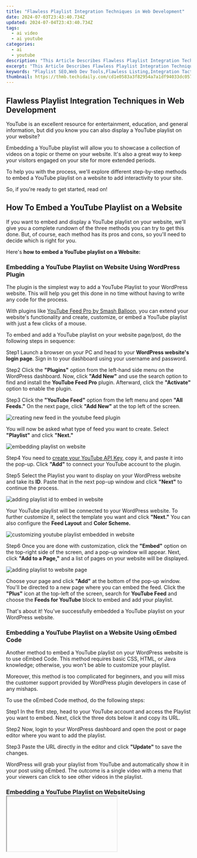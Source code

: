 ```yaml
---
title: "Flawless Playlist Integration Techniques in Web Development"
date: 2024-07-03T23:43:40.734Z
updated: 2024-07-04T23:43:40.734Z
tags:
  - ai video
  - ai youtube
categories:
  - ai
  - youtube
description: "This Article Describes Flawless Playlist Integration Techniques in Web Development"
excerpt: "This Article Describes Flawless Playlist Integration Techniques in Web Development"
keywords: "Playlist SEO,Web Dev Tools,Flawless Listing,Integration Tactics,Code Optimization,Web Plugin SEO,Seamless Content"
thumbnail: https://thmb.techidaily.com/cd1e0583a3f82954a7a1df94033dc0576cc47353ebb15c30e049205c45a363ba.jpg
---
```


## Flawless Playlist Integration Techniques in Web Development

YouTube is an excellent resource for entertainment, education, and general information, but did you know you can also display a YouTube playlist on your website?

Embedding a YouTube playlist will allow you to showcase a collection of videos on a topic or theme on your website. It's also a great way to keep your visitors engaged on your site for more extended periods.

To help you with the process, we'll explore different step-by-step methods to embed a YouTube playlist on a website to add interactivity to your site.

So, if you're ready to get started, read on!

## How To Embed a YouTube Playlist on a Website

If you want to embed and display a YouTube playlist on your website, we'll give you a complete rundown of the three methods you can try to get this done. But, of course, each method has its pros and cons, so you'll need to decide which is right for you.

Here's **how to embed a YouTube playlist on a Website:**

### Embedding a YouTube Playlist on Website Using WordPress Plugin

The plugin is the simplest way to add a YouTube Playlist to your WordPress website. This will help you get this done in no time without having to write any code for the process.

With plugins like [YouTube Feed Pro by Smash Balloon](https://smashballoon.com/youtube-feed/), you can extend your website's functionality and create, customize, or embed a YouTube playlist with just a few clicks of a mouse.

To embed and add a YouTube playlist on your website page/post, do the following steps in sequence:

Step1 Launch a browser on your PC and head to your **WordPress website's login page**. Sign in to your dashboard using your username and password.

Step2 Click the **"Plugins"** option from the left-hand side menu on the WordPress dashboard. Now, click **"Add New"** and use the search option to find and install the **YouTube Feed Pro** plugin. Afterward, click the **"Activate"** option to enable the plugin.

Step3 Click the **"YouTube Feed"** option from the left menu and open **"All Feeds."** On the next page, click **"Add New"** at the top left of the screen.

![creating new feed in the youtube feed plugin](https://images.wondershare.com/filmora/article-images/2023/03/creating-new-feed-in-the-youtube-feed-plugin.png)

You will now be asked what type of feed you want to create. Select **"Playlist"** and click **"Next."**

![embedding playlist on website](https://images.wondershare.com/filmora/article-images/2023/03/embedding-playlist-on-website.png)

Step4 You need to [create your YouTube API Key](https://developers.google.com/youtube/v3/getting-started), copy it, and paste it into the pop-up. Click **"Add"** to connect your YouTube account to the plugin.

Step5 Select the Playlist you want to display on your WordPress website and take its **ID**. Paste that in the next pop-up window and click **"Next"** to continue the process.

![adding playlist id to embed in website](https://images.wondershare.com/filmora/article-images/2023/03/adding-playlist-id-to-embed-in-website.png)

Your YouTube playlist will be connected to your WordPress website. To further customize it, select the template you want and click **"Next."** You can also configure the **Feed Layout** and **Color Scheme.**

![customizing youtube playlist embedded in website](https://images.wondershare.com/filmora/article-images/2023/03/customizing-youtube-playlist-embedded-in-website.png)

Step6 Once you are done with customization, click the **"Embed"** option on the top-right side of the screen, and a pop-up window will appear. Next, click **"Add to a Page,"** and a list of pages on your website will be displayed.

![adding playlist to website page](https://images.wondershare.com/filmora/article-images/2023/03/adding-playlist-to-website-page.png)

Choose your page and click **"Add"** at the bottom of the pop-up window. You'll be directed to a new page where you can embed the feed. Click the **"Plus"** icon at the top-left of the screen, search for **YouTube Feed** and choose the **Feeds for YouTube** block to embed and add your playlist.

That's about it! You've successfully embedded a YouTube playlist on your WordPress website.

### Embedding a YouTube Playlist on a Website Using oEmbed Code

Another method to embed a YouTube playlist on your WordPress website is to use oEmbed Code. This method requires basic CSS, HTML, or Java knowledge; otherwise, you won't be able to customize your playlist.

Moreover, this method is too complicated for beginners, and you will miss the customer support provided by WordPress plugin developers in case of any mishaps.

To use the oEmbed Code method, do the following steps:

Step1 In the first step, head to your YouTube account and access the Playlist you want to embed. Next, click the three dots below it and copy its URL.

Step2 Now, login to your WordPress dashboard and open the post or page editor where you want to add the playlist.

Step3 Paste the URL directly in the editor and click **"Update"** to save the changes.

WordPress will grab your playlist from YouTube and automatically show it in your post using oEmbed. The outcome is a single video with a menu that your viewers can click to see other videos in the playlist.

### Embedding a YouTube Playlist on WebsiteUsing <iframe >

Another way to embed a playlist of your YouTube channel on your WordPress site is by using the iFrame code with the following step-by-step instructions:

Step1 In the first step, launch a browser on your desktop or laptop and go to your **YouTube channel.**

Step2 Now, head to the YouTube playlist you want to embed, click the **"Share"** icon, and a pop-up window will appear.

Step3 Choose the **"Embed"** option, and a new lightbox pop-up will appear, having your playlist's embed code. Click **"Copy"** to save the code on your clipboard.

![embedding youtube playlist in website using iframe code](https://images.wondershare.com/filmora/article-images/2023/03/embedding-youtube-playlist-in-website-using-iframe-code.png)

Step4 Log in to your WordPress dashboard and open the page/post editor where you want to embed the playlist. Click the **"Plus"** icon, search for **"custom HTML,"** and select **"Custom HTML block"** to add to the page/post.

Now, paste the iFrame embed code you've copied from YouTube and click "Update" at the top-right of the screen to save the changes and embed your playlist.

This method will also display one video with a menu from where you and your website viewers can access the playlist. Moreover, there are few customization options to change the appearance.

## A Bonus Tip: YouTube Video Maker - Filmora

If you find your YouTube videos as boring and not engaging as other content on your website, we recommend using [Wondershare Filmora](https://tools.techidaily.com/wondershare/filmora/download/) for your next project.

[Free Download](https://tools.techidaily.com/wondershare/filmora/download/) For Win 7 or later(64-bit)

[Free Download](https://tools.techidaily.com/wondershare/filmora/download/) For macOS 10.14 or later

With this software, you can quickly make eye-captivating YouTube videos by recording from a screen or webcam and can edit them using advanced editing features. Filmora also allows you to instantly export your content to YouTube with just a few clicks, which you can later embed into your website.

Some key features of Wondershare Filmora are as follows:

* Advanced video editing features include keyframing, speed ramping, Boris FX, Motion Tracking, Titles, and more.
* Massive library of preset templates, effects, transitions, animations, and royalty-free music.
* Instant [Export](https://tools.techidaily.com/wondershare/filmora/download/) to YouTube channel.
* Record from webcam, screen, and voiceover.
* Simple drag-and-drop interface.

## Conclusion

This article discusses step-by-step methods **to embed a YouTube playlist on a website** using the WordPress plugin, oEmbed code, and iFrame embed code.

Additionally, we've recommended Wondershare Filmora for making engaging and captivating YouTube videos that you can export directly to your channel from the software.

We hope you've found this article informative and can now display your YouTube playlist on your site without hassle.

[Free Download](https://tools.techidaily.com/wondershare/filmora/download/) For Win 7 or later(64-bit)

[Free Download](https://tools.techidaily.com/wondershare/filmora/download/) For macOS 10.14 or later

With this software, you can quickly make eye-captivating YouTube videos by recording from a screen or webcam and can edit them using advanced editing features. Filmora also allows you to instantly export your content to YouTube with just a few clicks, which you can later embed into your website.

Some key features of Wondershare Filmora are as follows:

* Advanced video editing features include keyframing, speed ramping, Boris FX, Motion Tracking, Titles, and more.
* Massive library of preset templates, effects, transitions, animations, and royalty-free music.
* Instant [Export](https://tools.techidaily.com/wondershare/filmora/download/) to YouTube channel.
* Record from webcam, screen, and voiceover.
* Simple drag-and-drop interface.

## Conclusion

This article discusses step-by-step methods **to embed a YouTube playlist on a website** using the WordPress plugin, oEmbed code, and iFrame embed code.

Additionally, we've recommended Wondershare Filmora for making engaging and captivating YouTube videos that you can export directly to your channel from the software.

We hope you've found this article informative and can now display your YouTube playlist on your site without hassle.

<ins class="adsbygoogle"
     style="display:block"
     data-ad-format="autorelaxed"
     data-ad-client="ca-pub-7571918770474297"
     data-ad-slot="1223367746"></ins>

<ins class="adsbygoogle"
     style="display:block"
     data-ad-format="autorelaxed"
     data-ad-client="ca-pub-7571918770474297"
     data-ad-slot="1223367746"></ins>

## Comprehensive Review: Top 10 YouTube Trimming Tools

YouTube is one of the most popular video-sharing social media websites. It offers a wide range of media, including music videos, trailers, live broadcasts, games, and how-to videos. It also has the greatest societal influence because most artists, musicians, and significant corporations utilize this platform to promote their work.

However, because of the growing consumer interest in media content, many providers utilize it to advertise businesses and products. These paid marketing videos aren't always relevant to the material you want to see. With these circumstances in mind, this article will help you find an excellent **YouTube Video Trimmer Online**, which you may use to clip and trim YouTube videos.

#### In this article

01 [Part 1: Best YouTube Video Trimmer Online](#part1)

02 [Part 2: FAQs About Online YouTube Video Trimmer](#part2)

## Part 1: Best YouTube Video Trimmer Online

YouTube is amongst the most frequently used social media platform. People get their content ideas and teach others about them. However, videos might contain some unnecessary parts, and it can be a problem if you want to save the video. The following YouTube trimmers online can assist you.

### 1\. Filmora Instant Cutter Tool

Before you try the below online tools, Filmora Instant Cutter tool will be another choice when you need more powerful features. It lets you input huge video clips in formats and rapidly reduce or combine them without re-encoding. This is a very valuable tool when working with high-resolution movies. It supports MP4/MOV and MTS/M2TS video files.It maintains the quality of the video It supports 4K UHD video formats It allows you to merge the videos You can trim massive files with ease.

You can download Youtube videos first and then make trimming or add effects on it.

[Try It Free](https://tools.techidaily.com/wondershare/filmora/download/)

[Try It Free](https://tools.techidaily.com/wondershare/filmora/download/)

### 2\. Kapwing

Kapwing is an [online video editor](https://tools.techidaily.com/wondershare/filmora/download/) that helps you edit videos without downloading the software. It features several editing tools with an easy-to-use interface. There's no need to register yourself for editing the videos through Kapwing. That's why it has millions of users worldwide.

Kapwing's Video Trimmer makes it simple to trim YouTube videos. The service includes the same video cutting functionality as before but with a much prettier UI. After pasting the YouTube video URL to crop, you may use the easy-to-use timestamp slider to decide the sections of the YouTube video to edit.

**Pros**

* Different templates
* Multiple editing features
* Easy-to-use interface
* Fast

**Cons**

* Leaves a watermark if you don't sign up

![kapwing online youtube video trimmer](https://images.wondershare.com/filmora/article-images/kapwing-online-youtube-video-trimmer.jpg)

_Find out more_ [_online video editors without a watermark_](https://tools.techidaily.com/wondershare/filmora/download/) _._

### 3\. VEED

VEED.io video editor is a simple yet [powerful video-editing program](https://tools.techidaily.com/wondershare/filmora/download/) that allow s users to make stunning videos. VEED may be an important element of your sales funnel. With this program, you may edit, enhance, and add a lot of creativity to presentations, marketing videos, review videos, or video blogging.

You need to choose a file and start trimming it. After that, download the video with its easy-to-use interface. You need to sign up for editing the video with the VEED online tool. Moreover, there's no watermark in the exported video.

**Pros**

* Fast and straightforward
* Multiple output options
* No watermark

**Cons**

* Minor bugs

![online youtube video trimmer veedio](https://images.wondershare.com/filmora/article-images/online-youtube-video-trimmer-veedio.jpg)

### 4\. Flixier

Flixier provides powerful video editing software with 1-minute exports to any device, easy collaboration, and enough cloud storage, all in one window. Flixier enables users to export any video, independent of technology. Cloud storage and complete version history are available, including feedback comments, sophisticated exporting, and email notifications.

Select a file and begin cutting it. Then, using the simple interface, download the video. No sign-up is required for the Flixier online tool to modify the video. In addition, there is no watermark in the exported video.

**Pros**

* 4x faster
* Cloud storage and history
* No registration
* Supports multiple operating systems

**Cons**

* Exports video up to one minute

![flixier trim youtube video online](https://images.wondershare.com/filmora/article-images/flixier-trim-youtube-video-online.jpg)

### 5\. YTCutter.net

It is one of the [best YouTube to mp3 converters online](https://tools.techidaily.com/wondershare/filmora/download/) with trimmer available. YTCutter.net has various editing features that help you easily trim and modify the videos. It allows you to watch the video in preview mode before downloading it. It does not leave any watermark on the exported video.

You may extract favourite moments from YouTube videos with this ad-supported web tool. The app's operation is rather simple. You have to paste a YouTube URL and set the start and end times. After that, you may download the cropped video, audio, or GIF. However, you need to register yourself for downloading the video through this tool.

**Pros**

* No watermark
* Simple interface
* Several editing features

**Cons**

* Requires an account to save the video to your profile or your device

![ytcutter online youtube video trimmer](https://images.wondershare.com/filmora/article-images/ytcutter-online-youtube-video-trimmer.jpg)

### 6\. HashCut

HashCut is a unique **YouTube online trimmer** that allows you to save the highlights. It is possible to extract a segment from a YouTube video by tracing the section you require. Even better, you may customize the text and stickers with your tastes.

To begin, open your favourite web browser and navigate to the online YouTube trimmer. Paste the URL and specify the start and finish points of the clip you wish to obtain. Then, save the video. Furthermore, you may use its many capabilities to enhance the video, such as previewing footage, adding annotation, and embedding stickers on the film. It requires sign-up to edit the video and leaves a watermark on the exported one.

**Pros**

* Adds text and animations
* Chrome extension
* Preview Mode
* Embeds stickers

**Cons**

* Slow uploading procedure

![hashcut online youtube trimmer](https://images.wondershare.com/filmora/article-images/hashcut-online-youtube-trimmer.jpg)

### 7\. YT Cutter

As the name indicates, YT Cutter is a YouTube video trimmer and downloader online that allows you to remove specific segments from YouTube videos. It can operate successfully online without any registration. Furthermore, you may accurately clip YouTube videos to 0.1 seconds, capture screenshots, and output files to video, animation GIF, or audio.

Paste the URL into the YT Cutter search field and wait for the video to refresh. Then, press the start and finish buttons to give your movie a beginning and an endpoint. Then, save the movie to your device in the format of your choice. Moreover, it does not leave any watermark on the exported video.

**Pros**

* No watermark
* User-friendly interface
* Supports multiple output formats

**Cons**

* Limited input formats

![ytcutter online youtube trimmer](https://images.wondershare.com/filmora/article-images/ytcutter-online-youtube-trimmer.jpg)

### 8\. YouTube4kDownloader

Because of its simple interface, YouTube4kdownloader is a thorough and simple online YouTube video trimmer. It has a tool that allows you to trim or edit video segments from YouTube videos. One of its cutting features includes the ability to go to the beginning and conclusion of the choice for fast and easy clip trimming.

It also features a play and stop button that allows you to crop a specific scene from a YouTube video. Aside from that, it demonstrates three methods for sharing the cropped video link, including copying the plugin, the URL or media link, and watching the trimmed video on the YouTube website. It does not require sign-up for editing the video and leaves a watermark on the exported one.

**Pros**

* Trim specific segments
* No sign-up
* No watermark

**Cons**

* Completely web-based

![youtube 4k downloader online trimmer](https://images.wondershare.com/filmora/article-images/youtube-4k-downloader-online-trimmer.jpg)

### 9\. YT Cropper

Another YouTube video clipper online is YT Cropper, allowing users to extract particular clips from YouTube videos. Its Drag function allows users to choose a beginning and finishing point for the clips, and the markers will assist users in locating the clips that can be obtained that they desire. Users can make use of a one-of-a-kind feature known as looping.

Copy and paste the URL into the search field. Wait for the system to evaluate the video. Finally, use the markers to crop a select scene from a YouTube video. Then, to evaluate your clips, click the trim button. No sign-up and watermark are required for this YouTube trimmer.

**Pros**

* Looping feature
* Drag and drop function
* Easy trimming

**Cons**

* Slow

![ytcropper online youtube video trimmer](https://images.wondershare.com/filmora/article-images/ytcropper-online-youtube-video-trimmer.jpg)

### 10\. Odownloader

Odownloader Is another ad-supported YouTube trimmer that allows you to chop YouTube videos quickly. It allows you to download either audio alone or complete video. You may also choose between .webm and.mp4 formats.

Paste the link or URL into the search field and wait for the video to refresh. Then, press the start and finish buttons to give your movie a beginning and an endpoint. Then, save the movie to your device in the format of your choice. Moreover, it does not leave any watermark on the exported video.

**Pros**

* Exports in audio format as well
* Multiple output formats
* Easy-to-use

**Cons**

* Several ads

![odownloader online youtube video trimmer](https://images.wondershare.com/filmora/article-images/odownloader-online-youtube-video-trimmer.jpg)

### 11\. VideoCrops

It allows users to crop YouTube videos by dragging the two marks to the beginning and conclusion of the clip. It provides a high level of security, as only the users can access their data, which cannot be viewed by other users or on any site.

Cropping a video entails three steps. The video is first downloaded to the server. This may potentially take some time, depending on the length of the video. Second, the video has been trimmed. Finally, the video is saved as.MP4\. You should also consider that this is a free site with limited resources.

**Pros**

* Easy trimming
* No watermark
* Free website
* High-level security

**Cons**

* Limited resources

![video crops online youtube video trimmer](https://images.wondershare.com/filmora/article-images/video-crops-online-youtube-video-trimmer.jpg)

## Part 2: FAQs About Online YouTube Video Trimmer

**Does YouTube have a trimmer?**

Yes, you may cut videos after they've been uploaded to the YouTube site. You may chop off the beginning, middle, or ending of your movie on a computer. It is not necessary to re-upload a video to cut it. The video's URL, view counts, and comments will remain unchanged. This functionality is only accessible for less than 6 hours long videos.

**What is the difference between cut and trim in video editing?**

Cutting is the process of separating pieces of a clip. You can reuse these portions in another video or delete them entirely. On the other hand, trimming is the process of eliminating or expanding the duration of a video clip's front or tail regions in video editing.

## **Conclusion**

Numerous programs will swiftly upload and trim your tiny movies, ideal for folks who make YouTube videos. Then, some tools can handle huge and bulky files and are ideal for file output and video quality. It's a shame that some of these tools need payment to access their additional editing features. However, you have an excellent YouTube Video Trimmer Online, which is completely free and listed in detail within this article.

02 [Part 2: FAQs About Online YouTube Video Trimmer](#part2)

## Part 1: Best YouTube Video Trimmer Online

YouTube is amongst the most frequently used social media platform. People get their content ideas and teach others about them. However, videos might contain some unnecessary parts, and it can be a problem if you want to save the video. The following YouTube trimmers online can assist you.

### 1\. Filmora Instant Cutter Tool

Before you try the below online tools, Filmora Instant Cutter tool will be another choice when you need more powerful features. It lets you input huge video clips in formats and rapidly reduce or combine them without re-encoding. This is a very valuable tool when working with high-resolution movies. It supports MP4/MOV and MTS/M2TS video files.It maintains the quality of the video It supports 4K UHD video formats It allows you to merge the videos You can trim massive files with ease.

You can download Youtube videos first and then make trimming or add effects on it.

[Try It Free](https://tools.techidaily.com/wondershare/filmora/download/)

[Try It Free](https://tools.techidaily.com/wondershare/filmora/download/)

### 2\. Kapwing

Kapwing is an [online video editor](https://tools.techidaily.com/wondershare/filmora/download/) that helps you edit videos without downloading the software. It features several editing tools with an easy-to-use interface. There's no need to register yourself for editing the videos through Kapwing. That's why it has millions of users worldwide.

Kapwing's Video Trimmer makes it simple to trim YouTube videos. The service includes the same video cutting functionality as before but with a much prettier UI. After pasting the YouTube video URL to crop, you may use the easy-to-use timestamp slider to decide the sections of the YouTube video to edit.

**Pros**

* Different templates
* Multiple editing features
* Easy-to-use interface
* Fast

**Cons**

* Leaves a watermark if you don't sign up

![kapwing online youtube video trimmer](https://images.wondershare.com/filmora/article-images/kapwing-online-youtube-video-trimmer.jpg)

_Find out more_ [_online video editors without a watermark_](https://tools.techidaily.com/wondershare/filmora/download/) _._

### 3\. VEED

VEED.io video editor is a simple yet [powerful video-editing program](https://tools.techidaily.com/wondershare/filmora/download/) that allow s users to make stunning videos. VEED may be an important element of your sales funnel. With this program, you may edit, enhance, and add a lot of creativity to presentations, marketing videos, review videos, or video blogging.

You need to choose a file and start trimming it. After that, download the video with its easy-to-use interface. You need to sign up for editing the video with the VEED online tool. Moreover, there's no watermark in the exported video.

**Pros**

* Fast and straightforward
* Multiple output options
* No watermark

**Cons**

* Minor bugs

![online youtube video trimmer veedio](https://images.wondershare.com/filmora/article-images/online-youtube-video-trimmer-veedio.jpg)

### 4\. Flixier

Flixier provides powerful video editing software with 1-minute exports to any device, easy collaboration, and enough cloud storage, all in one window. Flixier enables users to export any video, independent of technology. Cloud storage and complete version history are available, including feedback comments, sophisticated exporting, and email notifications.

Select a file and begin cutting it. Then, using the simple interface, download the video. No sign-up is required for the Flixier online tool to modify the video. In addition, there is no watermark in the exported video.

**Pros**

* 4x faster
* Cloud storage and history
* No registration
* Supports multiple operating systems

**Cons**

* Exports video up to one minute

![flixier trim youtube video online](https://images.wondershare.com/filmora/article-images/flixier-trim-youtube-video-online.jpg)

### 5\. YTCutter.net

It is one of the [best YouTube to mp3 converters online](https://tools.techidaily.com/wondershare/filmora/download/) with trimmer available. YTCutter.net has various editing features that help you easily trim and modify the videos. It allows you to watch the video in preview mode before downloading it. It does not leave any watermark on the exported video.

You may extract favourite moments from YouTube videos with this ad-supported web tool. The app's operation is rather simple. You have to paste a YouTube URL and set the start and end times. After that, you may download the cropped video, audio, or GIF. However, you need to register yourself for downloading the video through this tool.

**Pros**

* No watermark
* Simple interface
* Several editing features

**Cons**

* Requires an account to save the video to your profile or your device

![ytcutter online youtube video trimmer](https://images.wondershare.com/filmora/article-images/ytcutter-online-youtube-video-trimmer.jpg)

### 6\. HashCut

HashCut is a unique **YouTube online trimmer** that allows you to save the highlights. It is possible to extract a segment from a YouTube video by tracing the section you require. Even better, you may customize the text and stickers with your tastes.

To begin, open your favourite web browser and navigate to the online YouTube trimmer. Paste the URL and specify the start and finish points of the clip you wish to obtain. Then, save the video. Furthermore, you may use its many capabilities to enhance the video, such as previewing footage, adding annotation, and embedding stickers on the film. It requires sign-up to edit the video and leaves a watermark on the exported one.

**Pros**

* Adds text and animations
* Chrome extension
* Preview Mode
* Embeds stickers

**Cons**

* Slow uploading procedure

![hashcut online youtube trimmer](https://images.wondershare.com/filmora/article-images/hashcut-online-youtube-trimmer.jpg)

### 7\. YT Cutter

As the name indicates, YT Cutter is a YouTube video trimmer and downloader online that allows you to remove specific segments from YouTube videos. It can operate successfully online without any registration. Furthermore, you may accurately clip YouTube videos to 0.1 seconds, capture screenshots, and output files to video, animation GIF, or audio.

Paste the URL into the YT Cutter search field and wait for the video to refresh. Then, press the start and finish buttons to give your movie a beginning and an endpoint. Then, save the movie to your device in the format of your choice. Moreover, it does not leave any watermark on the exported video.

**Pros**

* No watermark
* User-friendly interface
* Supports multiple output formats

**Cons**

* Limited input formats

![ytcutter online youtube trimmer](https://images.wondershare.com/filmora/article-images/ytcutter-online-youtube-trimmer.jpg)

### 8\. YouTube4kDownloader

Because of its simple interface, YouTube4kdownloader is a thorough and simple online YouTube video trimmer. It has a tool that allows you to trim or edit video segments from YouTube videos. One of its cutting features includes the ability to go to the beginning and conclusion of the choice for fast and easy clip trimming.

It also features a play and stop button that allows you to crop a specific scene from a YouTube video. Aside from that, it demonstrates three methods for sharing the cropped video link, including copying the plugin, the URL or media link, and watching the trimmed video on the YouTube website. It does not require sign-up for editing the video and leaves a watermark on the exported one.

**Pros**

* Trim specific segments
* No sign-up
* No watermark

**Cons**

* Completely web-based

![youtube 4k downloader online trimmer](https://images.wondershare.com/filmora/article-images/youtube-4k-downloader-online-trimmer.jpg)

### 9\. YT Cropper

Another YouTube video clipper online is YT Cropper, allowing users to extract particular clips from YouTube videos. Its Drag function allows users to choose a beginning and finishing point for the clips, and the markers will assist users in locating the clips that can be obtained that they desire. Users can make use of a one-of-a-kind feature known as looping.

Copy and paste the URL into the search field. Wait for the system to evaluate the video. Finally, use the markers to crop a select scene from a YouTube video. Then, to evaluate your clips, click the trim button. No sign-up and watermark are required for this YouTube trimmer.

**Pros**

* Looping feature
* Drag and drop function
* Easy trimming

**Cons**

* Slow

![ytcropper online youtube video trimmer](https://images.wondershare.com/filmora/article-images/ytcropper-online-youtube-video-trimmer.jpg)

### 10\. Odownloader

Odownloader Is another ad-supported YouTube trimmer that allows you to chop YouTube videos quickly. It allows you to download either audio alone or complete video. You may also choose between .webm and.mp4 formats.

Paste the link or URL into the search field and wait for the video to refresh. Then, press the start and finish buttons to give your movie a beginning and an endpoint. Then, save the movie to your device in the format of your choice. Moreover, it does not leave any watermark on the exported video.

**Pros**

* Exports in audio format as well
* Multiple output formats
* Easy-to-use

**Cons**

* Several ads

![odownloader online youtube video trimmer](https://images.wondershare.com/filmora/article-images/odownloader-online-youtube-video-trimmer.jpg)

### 11\. VideoCrops

It allows users to crop YouTube videos by dragging the two marks to the beginning and conclusion of the clip. It provides a high level of security, as only the users can access their data, which cannot be viewed by other users or on any site.

Cropping a video entails three steps. The video is first downloaded to the server. This may potentially take some time, depending on the length of the video. Second, the video has been trimmed. Finally, the video is saved as.MP4\. You should also consider that this is a free site with limited resources.

**Pros**

* Easy trimming
* No watermark
* Free website
* High-level security

**Cons**

* Limited resources

![video crops online youtube video trimmer](https://images.wondershare.com/filmora/article-images/video-crops-online-youtube-video-trimmer.jpg)

## Part 2: FAQs About Online YouTube Video Trimmer

**Does YouTube have a trimmer?**

Yes, you may cut videos after they've been uploaded to the YouTube site. You may chop off the beginning, middle, or ending of your movie on a computer. It is not necessary to re-upload a video to cut it. The video's URL, view counts, and comments will remain unchanged. This functionality is only accessible for less than 6 hours long videos.

**What is the difference between cut and trim in video editing?**

Cutting is the process of separating pieces of a clip. You can reuse these portions in another video or delete them entirely. On the other hand, trimming is the process of eliminating or expanding the duration of a video clip's front or tail regions in video editing.

## **Conclusion**

Numerous programs will swiftly upload and trim your tiny movies, ideal for folks who make YouTube videos. Then, some tools can handle huge and bulky files and are ideal for file output and video quality. It's a shame that some of these tools need payment to access their additional editing features. However, you have an excellent YouTube Video Trimmer Online, which is completely free and listed in detail within this article.

02 [Part 2: FAQs About Online YouTube Video Trimmer](#part2)

## Part 1: Best YouTube Video Trimmer Online

YouTube is amongst the most frequently used social media platform. People get their content ideas and teach others about them. However, videos might contain some unnecessary parts, and it can be a problem if you want to save the video. The following YouTube trimmers online can assist you.

### 1\. Filmora Instant Cutter Tool

Before you try the below online tools, Filmora Instant Cutter tool will be another choice when you need more powerful features. It lets you input huge video clips in formats and rapidly reduce or combine them without re-encoding. This is a very valuable tool when working with high-resolution movies. It supports MP4/MOV and MTS/M2TS video files.It maintains the quality of the video It supports 4K UHD video formats It allows you to merge the videos You can trim massive files with ease.

You can download Youtube videos first and then make trimming or add effects on it.

[Try It Free](https://tools.techidaily.com/wondershare/filmora/download/)

[Try It Free](https://tools.techidaily.com/wondershare/filmora/download/)

### 2\. Kapwing

Kapwing is an [online video editor](https://tools.techidaily.com/wondershare/filmora/download/) that helps you edit videos without downloading the software. It features several editing tools with an easy-to-use interface. There's no need to register yourself for editing the videos through Kapwing. That's why it has millions of users worldwide.

Kapwing's Video Trimmer makes it simple to trim YouTube videos. The service includes the same video cutting functionality as before but with a much prettier UI. After pasting the YouTube video URL to crop, you may use the easy-to-use timestamp slider to decide the sections of the YouTube video to edit.

**Pros**

* Different templates
* Multiple editing features
* Easy-to-use interface
* Fast

**Cons**

* Leaves a watermark if you don't sign up

![kapwing online youtube video trimmer](https://images.wondershare.com/filmora/article-images/kapwing-online-youtube-video-trimmer.jpg)

_Find out more_ [_online video editors without a watermark_](https://tools.techidaily.com/wondershare/filmora/download/) _._

### 3\. VEED

VEED.io video editor is a simple yet [powerful video-editing program](https://tools.techidaily.com/wondershare/filmora/download/) that allow s users to make stunning videos. VEED may be an important element of your sales funnel. With this program, you may edit, enhance, and add a lot of creativity to presentations, marketing videos, review videos, or video blogging.

You need to choose a file and start trimming it. After that, download the video with its easy-to-use interface. You need to sign up for editing the video with the VEED online tool. Moreover, there's no watermark in the exported video.

**Pros**

* Fast and straightforward
* Multiple output options
* No watermark

**Cons**

* Minor bugs

![online youtube video trimmer veedio](https://images.wondershare.com/filmora/article-images/online-youtube-video-trimmer-veedio.jpg)

### 4\. Flixier

Flixier provides powerful video editing software with 1-minute exports to any device, easy collaboration, and enough cloud storage, all in one window. Flixier enables users to export any video, independent of technology. Cloud storage and complete version history are available, including feedback comments, sophisticated exporting, and email notifications.

Select a file and begin cutting it. Then, using the simple interface, download the video. No sign-up is required for the Flixier online tool to modify the video. In addition, there is no watermark in the exported video.

**Pros**

* 4x faster
* Cloud storage and history
* No registration
* Supports multiple operating systems

**Cons**

* Exports video up to one minute

![flixier trim youtube video online](https://images.wondershare.com/filmora/article-images/flixier-trim-youtube-video-online.jpg)

### 5\. YTCutter.net

It is one of the [best YouTube to mp3 converters online](https://tools.techidaily.com/wondershare/filmora/download/) with trimmer available. YTCutter.net has various editing features that help you easily trim and modify the videos. It allows you to watch the video in preview mode before downloading it. It does not leave any watermark on the exported video.

You may extract favourite moments from YouTube videos with this ad-supported web tool. The app's operation is rather simple. You have to paste a YouTube URL and set the start and end times. After that, you may download the cropped video, audio, or GIF. However, you need to register yourself for downloading the video through this tool.

**Pros**

* No watermark
* Simple interface
* Several editing features

**Cons**

* Requires an account to save the video to your profile or your device

![ytcutter online youtube video trimmer](https://images.wondershare.com/filmora/article-images/ytcutter-online-youtube-video-trimmer.jpg)

### 6\. HashCut

HashCut is a unique **YouTube online trimmer** that allows you to save the highlights. It is possible to extract a segment from a YouTube video by tracing the section you require. Even better, you may customize the text and stickers with your tastes.

To begin, open your favourite web browser and navigate to the online YouTube trimmer. Paste the URL and specify the start and finish points of the clip you wish to obtain. Then, save the video. Furthermore, you may use its many capabilities to enhance the video, such as previewing footage, adding annotation, and embedding stickers on the film. It requires sign-up to edit the video and leaves a watermark on the exported one.

**Pros**

* Adds text and animations
* Chrome extension
* Preview Mode
* Embeds stickers

**Cons**

* Slow uploading procedure

![hashcut online youtube trimmer](https://images.wondershare.com/filmora/article-images/hashcut-online-youtube-trimmer.jpg)

### 7\. YT Cutter

As the name indicates, YT Cutter is a YouTube video trimmer and downloader online that allows you to remove specific segments from YouTube videos. It can operate successfully online without any registration. Furthermore, you may accurately clip YouTube videos to 0.1 seconds, capture screenshots, and output files to video, animation GIF, or audio.

Paste the URL into the YT Cutter search field and wait for the video to refresh. Then, press the start and finish buttons to give your movie a beginning and an endpoint. Then, save the movie to your device in the format of your choice. Moreover, it does not leave any watermark on the exported video.

**Pros**

* No watermark
* User-friendly interface
* Supports multiple output formats

**Cons**

* Limited input formats

![ytcutter online youtube trimmer](https://images.wondershare.com/filmora/article-images/ytcutter-online-youtube-trimmer.jpg)

### 8\. YouTube4kDownloader

Because of its simple interface, YouTube4kdownloader is a thorough and simple online YouTube video trimmer. It has a tool that allows you to trim or edit video segments from YouTube videos. One of its cutting features includes the ability to go to the beginning and conclusion of the choice for fast and easy clip trimming.

It also features a play and stop button that allows you to crop a specific scene from a YouTube video. Aside from that, it demonstrates three methods for sharing the cropped video link, including copying the plugin, the URL or media link, and watching the trimmed video on the YouTube website. It does not require sign-up for editing the video and leaves a watermark on the exported one.

**Pros**

* Trim specific segments
* No sign-up
* No watermark

**Cons**

* Completely web-based

![youtube 4k downloader online trimmer](https://images.wondershare.com/filmora/article-images/youtube-4k-downloader-online-trimmer.jpg)

### 9\. YT Cropper

Another YouTube video clipper online is YT Cropper, allowing users to extract particular clips from YouTube videos. Its Drag function allows users to choose a beginning and finishing point for the clips, and the markers will assist users in locating the clips that can be obtained that they desire. Users can make use of a one-of-a-kind feature known as looping.

Copy and paste the URL into the search field. Wait for the system to evaluate the video. Finally, use the markers to crop a select scene from a YouTube video. Then, to evaluate your clips, click the trim button. No sign-up and watermark are required for this YouTube trimmer.

**Pros**

* Looping feature
* Drag and drop function
* Easy trimming

**Cons**

* Slow

![ytcropper online youtube video trimmer](https://images.wondershare.com/filmora/article-images/ytcropper-online-youtube-video-trimmer.jpg)

### 10\. Odownloader

Odownloader Is another ad-supported YouTube trimmer that allows you to chop YouTube videos quickly. It allows you to download either audio alone or complete video. You may also choose between .webm and.mp4 formats.

Paste the link or URL into the search field and wait for the video to refresh. Then, press the start and finish buttons to give your movie a beginning and an endpoint. Then, save the movie to your device in the format of your choice. Moreover, it does not leave any watermark on the exported video.

**Pros**

* Exports in audio format as well
* Multiple output formats
* Easy-to-use

**Cons**

* Several ads

![odownloader online youtube video trimmer](https://images.wondershare.com/filmora/article-images/odownloader-online-youtube-video-trimmer.jpg)

### 11\. VideoCrops

It allows users to crop YouTube videos by dragging the two marks to the beginning and conclusion of the clip. It provides a high level of security, as only the users can access their data, which cannot be viewed by other users or on any site.

Cropping a video entails three steps. The video is first downloaded to the server. This may potentially take some time, depending on the length of the video. Second, the video has been trimmed. Finally, the video is saved as.MP4\. You should also consider that this is a free site with limited resources.

**Pros**

* Easy trimming
* No watermark
* Free website
* High-level security

**Cons**

* Limited resources

![video crops online youtube video trimmer](https://images.wondershare.com/filmora/article-images/video-crops-online-youtube-video-trimmer.jpg)

## Part 2: FAQs About Online YouTube Video Trimmer

**Does YouTube have a trimmer?**

Yes, you may cut videos after they've been uploaded to the YouTube site. You may chop off the beginning, middle, or ending of your movie on a computer. It is not necessary to re-upload a video to cut it. The video's URL, view counts, and comments will remain unchanged. This functionality is only accessible for less than 6 hours long videos.

**What is the difference between cut and trim in video editing?**

Cutting is the process of separating pieces of a clip. You can reuse these portions in another video or delete them entirely. On the other hand, trimming is the process of eliminating or expanding the duration of a video clip's front or tail regions in video editing.

## **Conclusion**

Numerous programs will swiftly upload and trim your tiny movies, ideal for folks who make YouTube videos. Then, some tools can handle huge and bulky files and are ideal for file output and video quality. It's a shame that some of these tools need payment to access their additional editing features. However, you have an excellent YouTube Video Trimmer Online, which is completely free and listed in detail within this article.

02 [Part 2: FAQs About Online YouTube Video Trimmer](#part2)

## Part 1: Best YouTube Video Trimmer Online

YouTube is amongst the most frequently used social media platform. People get their content ideas and teach others about them. However, videos might contain some unnecessary parts, and it can be a problem if you want to save the video. The following YouTube trimmers online can assist you.

### 1\. Filmora Instant Cutter Tool

Before you try the below online tools, Filmora Instant Cutter tool will be another choice when you need more powerful features. It lets you input huge video clips in formats and rapidly reduce or combine them without re-encoding. This is a very valuable tool when working with high-resolution movies. It supports MP4/MOV and MTS/M2TS video files.It maintains the quality of the video It supports 4K UHD video formats It allows you to merge the videos You can trim massive files with ease.

You can download Youtube videos first and then make trimming or add effects on it.

[Try It Free](https://tools.techidaily.com/wondershare/filmora/download/)

[Try It Free](https://tools.techidaily.com/wondershare/filmora/download/)

### 2\. Kapwing

Kapwing is an [online video editor](https://tools.techidaily.com/wondershare/filmora/download/) that helps you edit videos without downloading the software. It features several editing tools with an easy-to-use interface. There's no need to register yourself for editing the videos through Kapwing. That's why it has millions of users worldwide.

Kapwing's Video Trimmer makes it simple to trim YouTube videos. The service includes the same video cutting functionality as before but with a much prettier UI. After pasting the YouTube video URL to crop, you may use the easy-to-use timestamp slider to decide the sections of the YouTube video to edit.

**Pros**

* Different templates
* Multiple editing features
* Easy-to-use interface
* Fast

**Cons**

* Leaves a watermark if you don't sign up

![kapwing online youtube video trimmer](https://images.wondershare.com/filmora/article-images/kapwing-online-youtube-video-trimmer.jpg)

_Find out more_ [_online video editors without a watermark_](https://tools.techidaily.com/wondershare/filmora/download/) _._

### 3\. VEED

VEED.io video editor is a simple yet [powerful video-editing program](https://tools.techidaily.com/wondershare/filmora/download/) that allow s users to make stunning videos. VEED may be an important element of your sales funnel. With this program, you may edit, enhance, and add a lot of creativity to presentations, marketing videos, review videos, or video blogging.

You need to choose a file and start trimming it. After that, download the video with its easy-to-use interface. You need to sign up for editing the video with the VEED online tool. Moreover, there's no watermark in the exported video.

**Pros**

* Fast and straightforward
* Multiple output options
* No watermark

**Cons**

* Minor bugs

![online youtube video trimmer veedio](https://images.wondershare.com/filmora/article-images/online-youtube-video-trimmer-veedio.jpg)

### 4\. Flixier

Flixier provides powerful video editing software with 1-minute exports to any device, easy collaboration, and enough cloud storage, all in one window. Flixier enables users to export any video, independent of technology. Cloud storage and complete version history are available, including feedback comments, sophisticated exporting, and email notifications.

Select a file and begin cutting it. Then, using the simple interface, download the video. No sign-up is required for the Flixier online tool to modify the video. In addition, there is no watermark in the exported video.

**Pros**

* 4x faster
* Cloud storage and history
* No registration
* Supports multiple operating systems

**Cons**

* Exports video up to one minute

![flixier trim youtube video online](https://images.wondershare.com/filmora/article-images/flixier-trim-youtube-video-online.jpg)

### 5\. YTCutter.net

It is one of the [best YouTube to mp3 converters online](https://tools.techidaily.com/wondershare/filmora/download/) with trimmer available. YTCutter.net has various editing features that help you easily trim and modify the videos. It allows you to watch the video in preview mode before downloading it. It does not leave any watermark on the exported video.

You may extract favourite moments from YouTube videos with this ad-supported web tool. The app's operation is rather simple. You have to paste a YouTube URL and set the start and end times. After that, you may download the cropped video, audio, or GIF. However, you need to register yourself for downloading the video through this tool.

**Pros**

* No watermark
* Simple interface
* Several editing features

**Cons**

* Requires an account to save the video to your profile or your device

![ytcutter online youtube video trimmer](https://images.wondershare.com/filmora/article-images/ytcutter-online-youtube-video-trimmer.jpg)

### 6\. HashCut

HashCut is a unique **YouTube online trimmer** that allows you to save the highlights. It is possible to extract a segment from a YouTube video by tracing the section you require. Even better, you may customize the text and stickers with your tastes.

To begin, open your favourite web browser and navigate to the online YouTube trimmer. Paste the URL and specify the start and finish points of the clip you wish to obtain. Then, save the video. Furthermore, you may use its many capabilities to enhance the video, such as previewing footage, adding annotation, and embedding stickers on the film. It requires sign-up to edit the video and leaves a watermark on the exported one.

**Pros**

* Adds text and animations
* Chrome extension
* Preview Mode
* Embeds stickers

**Cons**

* Slow uploading procedure

![hashcut online youtube trimmer](https://images.wondershare.com/filmora/article-images/hashcut-online-youtube-trimmer.jpg)

### 7\. YT Cutter

As the name indicates, YT Cutter is a YouTube video trimmer and downloader online that allows you to remove specific segments from YouTube videos. It can operate successfully online without any registration. Furthermore, you may accurately clip YouTube videos to 0.1 seconds, capture screenshots, and output files to video, animation GIF, or audio.

Paste the URL into the YT Cutter search field and wait for the video to refresh. Then, press the start and finish buttons to give your movie a beginning and an endpoint. Then, save the movie to your device in the format of your choice. Moreover, it does not leave any watermark on the exported video.

**Pros**

* No watermark
* User-friendly interface
* Supports multiple output formats

**Cons**

* Limited input formats

![ytcutter online youtube trimmer](https://images.wondershare.com/filmora/article-images/ytcutter-online-youtube-trimmer.jpg)

### 8\. YouTube4kDownloader

Because of its simple interface, YouTube4kdownloader is a thorough and simple online YouTube video trimmer. It has a tool that allows you to trim or edit video segments from YouTube videos. One of its cutting features includes the ability to go to the beginning and conclusion of the choice for fast and easy clip trimming.

It also features a play and stop button that allows you to crop a specific scene from a YouTube video. Aside from that, it demonstrates three methods for sharing the cropped video link, including copying the plugin, the URL or media link, and watching the trimmed video on the YouTube website. It does not require sign-up for editing the video and leaves a watermark on the exported one.

**Pros**

* Trim specific segments
* No sign-up
* No watermark

**Cons**

* Completely web-based

![youtube 4k downloader online trimmer](https://images.wondershare.com/filmora/article-images/youtube-4k-downloader-online-trimmer.jpg)

### 9\. YT Cropper

Another YouTube video clipper online is YT Cropper, allowing users to extract particular clips from YouTube videos. Its Drag function allows users to choose a beginning and finishing point for the clips, and the markers will assist users in locating the clips that can be obtained that they desire. Users can make use of a one-of-a-kind feature known as looping.

Copy and paste the URL into the search field. Wait for the system to evaluate the video. Finally, use the markers to crop a select scene from a YouTube video. Then, to evaluate your clips, click the trim button. No sign-up and watermark are required for this YouTube trimmer.

**Pros**

* Looping feature
* Drag and drop function
* Easy trimming

**Cons**

* Slow

![ytcropper online youtube video trimmer](https://images.wondershare.com/filmora/article-images/ytcropper-online-youtube-video-trimmer.jpg)

### 10\. Odownloader

Odownloader Is another ad-supported YouTube trimmer that allows you to chop YouTube videos quickly. It allows you to download either audio alone or complete video. You may also choose between .webm and.mp4 formats.

Paste the link or URL into the search field and wait for the video to refresh. Then, press the start and finish buttons to give your movie a beginning and an endpoint. Then, save the movie to your device in the format of your choice. Moreover, it does not leave any watermark on the exported video.

**Pros**

* Exports in audio format as well
* Multiple output formats
* Easy-to-use

**Cons**

* Several ads

![odownloader online youtube video trimmer](https://images.wondershare.com/filmora/article-images/odownloader-online-youtube-video-trimmer.jpg)

### 11\. VideoCrops

It allows users to crop YouTube videos by dragging the two marks to the beginning and conclusion of the clip. It provides a high level of security, as only the users can access their data, which cannot be viewed by other users or on any site.

Cropping a video entails three steps. The video is first downloaded to the server. This may potentially take some time, depending on the length of the video. Second, the video has been trimmed. Finally, the video is saved as.MP4\. You should also consider that this is a free site with limited resources.

**Pros**

* Easy trimming
* No watermark
* Free website
* High-level security

**Cons**

* Limited resources

![video crops online youtube video trimmer](https://images.wondershare.com/filmora/article-images/video-crops-online-youtube-video-trimmer.jpg)

## Part 2: FAQs About Online YouTube Video Trimmer

**Does YouTube have a trimmer?**

Yes, you may cut videos after they've been uploaded to the YouTube site. You may chop off the beginning, middle, or ending of your movie on a computer. It is not necessary to re-upload a video to cut it. The video's URL, view counts, and comments will remain unchanged. This functionality is only accessible for less than 6 hours long videos.

**What is the difference between cut and trim in video editing?**

Cutting is the process of separating pieces of a clip. You can reuse these portions in another video or delete them entirely. On the other hand, trimming is the process of eliminating or expanding the duration of a video clip's front or tail regions in video editing.

## **Conclusion**

Numerous programs will swiftly upload and trim your tiny movies, ideal for folks who make YouTube videos. Then, some tools can handle huge and bulky files and are ideal for file output and video quality. It's a shame that some of these tools need payment to access their additional editing features. However, you have an excellent YouTube Video Trimmer Online, which is completely free and listed in detail within this article.

<ins class="adsbygoogle"
     style="display:block"
     data-ad-format="autorelaxed"
     data-ad-client="ca-pub-7571918770474297"
     data-ad-slot="1223367746"></ins>

<ins class="adsbygoogle"
     style="display:block"
     data-ad-client="ca-pub-7571918770474297"
     data-ad-slot="8358498916"
     data-ad-format="auto"
     data-full-width-responsive="true"></ins>



